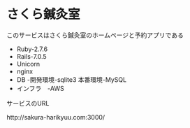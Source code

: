 <h1>さくら鍼灸室</h1>

このサービスはさくら鍼灸室のホームページと予約アプリである

* Ruby-2.7.6
* Rails-7.0.5
* Unicorn
* nginx
* DB -開発環境-sqlite3 本番環境-MySQL
* インフラ　-AWS
<p>サービスのURL</p>
http://sakura-harikyuu.com:3000/

